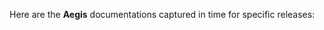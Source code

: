


Here are the **Aegis** documentations captured in time for specific releases:

<!--
TODO: add link to archived repo
have a process to create snapshots (we can copy it from the older repo)
add front matter to this page so that it can be navigable on the documentation site.
create a snapshot of the current docs and add there for starters.
-->